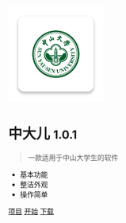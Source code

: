 ![logo](../_src/logo.png)

# 中大儿 <small>1.0.1</small>

> 一款适用于中山大学生的软件

- 基本功能
- 整洁外观
- 操作简单

[项目](https://github.com/SYSU-Tang/sysuer)
[开始](/zh-cn/agreement/用户协议.md)
[下载](app-release-v1.0.1.apk)